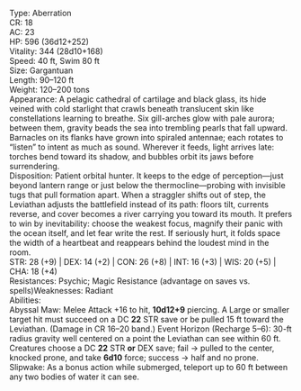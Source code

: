 Type: Aberration  
CR: 18  
AC: 23  
HP: 596 (36d12+252)  
Vitality: 344 (28d10+168)  
Speed: 40 ft, Swim 80 ft  
Size: Gargantuan  
Length: 90–120 ft  
Weight: 120–200 tons  
Appearance: A pelagic cathedral of cartilage and black glass, its hide veined with cold starlight that crawls beneath translucent skin like constellations learning to breathe. Six gill-arches glow with pale aurora; between them, gravity beads the sea into trembling pearls that fall upward. Barnacles on its flanks have grown into spiraled antennae; each rotates to “listen” to intent as much as sound. Wherever it feeds, light arrives late: torches bend toward its shadow, and bubbles orbit its jaws before surrendering.  
Disposition: Patient orbital hunter. It keeps to the edge of perception—just beyond lantern range or just below the thermocline—probing with invisible tugs that pull formation apart. When a straggler shifts out of step, the Leviathan adjusts the battlefield instead of its path: floors tilt, currents reverse, and cover becomes a river carrying you toward its mouth. It prefers to win by inevitability: choose the weakest focus, magnify their panic with the ocean itself, and let fear write the rest. If seriously hurt, it folds space the width of a heartbeat and reappears behind the loudest mind in the room.  
STR: 28 (+9) | DEX: 14 (+2) | CON: 26 (+8) | INT: 16 (+3) | WIS: 20 (+5) | CHA: 18 (+4)  
Resistances: Psychic; Magic Resistance (advantage on saves vs. spells)Weaknesses: Radiant  
Abilities:  
Abyssal Maw: Melee Attack +16 to hit, **10d12+9** piercing. A Large or smaller target hit must succeed on a DC **22** STR save or be pulled 15 ft toward the Leviathan. (Damage in CR 16–20 band.)
Event Horizon (Recharge 5–6): 30-ft radius gravity well centered on a point the Leviathan can see within 60 ft. Creatures choose a DC **22** STR **or** DEX save; fail → pulled to the center, knocked prone, and take **6d10** force; success → half and no prone.  
Slipwake: As a bonus action while submerged, teleport up to 60 ft between any two bodies of water it can see.